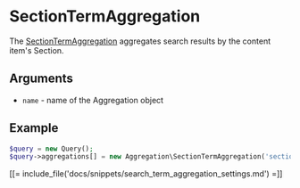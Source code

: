 # SectionTermAggregation

The [SectionTermAggregation](../../api/php_api/php_api_reference/classes/Ibexa-Contracts-Core-Repository-Values-Content-Query-Aggregation-SectionTermAggregation.html) aggregates search results by the content item's Section.

## Arguments

- `name` - name of the Aggregation object

## Example

``` php
$query = new Query();
$query->aggregations[] = new Aggregation\SectionTermAggregation('section');
```

[[= include_file('docs/snippets/search_term_aggregation_settings.md') =]]
